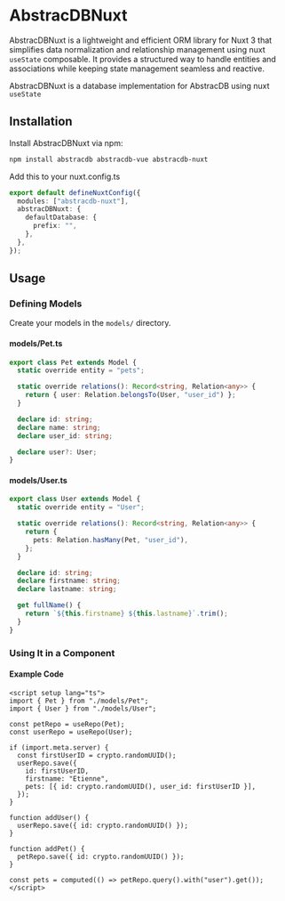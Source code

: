 # AbstracDBNuxt

AbstracDBNuxt is a lightweight and efficient ORM library for Nuxt 3 that simplifies data normalization and relationship management using nuxt `useState` composable. It provides a structured way to handle entities and associations while keeping state management seamless and reactive.

AbstracDBNuxt is a database implementation for AbstracDB using nuxt `useState`

## Installation

Install AbstracDBNuxt via npm:

```sh
npm install abstracdb abstracdb-vue abstracdb-nuxt
```

Add this to your nuxt.config.ts

```ts
export default defineNuxtConfig({
  modules: ["abstracdb-nuxt"],
  abstracDBNuxt: {
    defaultDatabase: {
      prefix: "",
    },
  },
});
```

## Usage

### Defining Models

Create your models in the `models/` directory.

#### models/Pet.ts

```ts
export class Pet extends Model {
  static override entity = "pets";

  static override relations(): Record<string, Relation<any>> {
    return { user: Relation.belongsTo(User, "user_id") };
  }

  declare id: string;
  declare name: string;
  declare user_id: string;

  declare user?: User;
}
```

#### models/User.ts

```ts
export class User extends Model {
  static override entity = "User";

  static override relations(): Record<string, Relation<any>> {
    return {
      pets: Relation.hasMany(Pet, "user_id"),
    };
  }

  declare id: string;
  declare firstname: string;
  declare lastname: string;

  get fullName() {
    return `${this.firstname} ${this.lastname}`.trim();
  }
}
```

### Using It in a Component

#### Example Code

```vue
<script setup lang="ts">
import { Pet } from "./models/Pet";
import { User } from "./models/User";

const petRepo = useRepo(Pet);
const userRepo = useRepo(User);

if (import.meta.server) {
  const firstUserID = crypto.randomUUID();
  userRepo.save({
    id: firstUserID,
    firstname: "Etienne",
    pets: [{ id: crypto.randomUUID(), user_id: firstUserID }],
  });
}

function addUser() {
  userRepo.save({ id: crypto.randomUUID() });
}

function addPet() {
  petRepo.save({ id: crypto.randomUUID() });
}

const pets = computed(() => petRepo.query().with("user").get());
</script>
```

